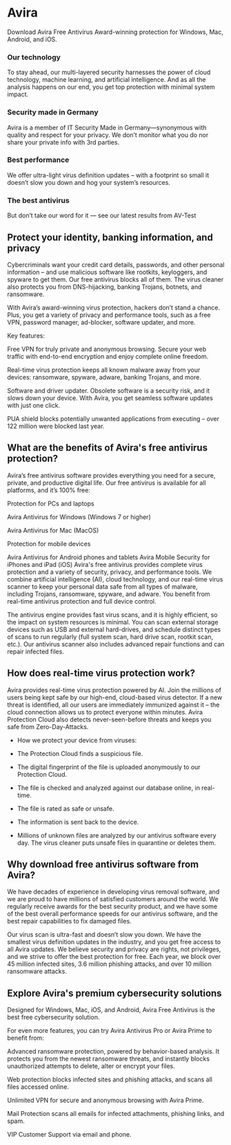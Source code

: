 # Avira
Download Avira Free Antivirus
Award-winning protection for Windows, Mac, Android, and iOS.

### Our technology
To stay ahead, our multi-layered security harnesses the power of cloud technology, machine learning, and artificial intelligence. 
And as all the analysis happens on our end, you get top protection with minimal system impact.

### Security made in Germany
Avira is a member of IT Security Made in Germany—synonymous with quality and respect for your privacy. We don’t monitor what you do
nor share your private info with 3rd parties.

### Best performance
We offer ultra-light virus definition updates – with a footprint so small it doesn’t slow you down and hog your system’s resources.

### The best antivirus
But don’t take our word for it — see our latest results from AV-Test


## Protect your identity, banking information, and privacy
​Cybercriminals want your credit card details, passwords, and other personal information – and use malicious software like rootkits, keyloggers, and spyware to get them. Our free antivirus blocks all of them. The virus cleaner also protects you from DNS-hijacking, banking Trojans, botnets, and ransomware.

With Avira’s award-winning virus protection, hackers don’t stand a chance. Plus, you get a variety of privacy and performance tools, such as a free VPN, password manager, ad-blocker, software updater, and more.

Key features:

Free VPN for truly private and anonymous browsing. Secure your web traffic with end-to-end encryption and enjoy complete online freedom. 

Real-time virus protection keeps all known malware away from your devices: ransomware, spyware, adware, banking Trojans, and more. 

Software and driver updater. Obsolete software is a security risk, and it slows down your device. With Avira, you get seamless software updates with just one click. 

PUA shield blocks potentially unwanted applications from executing – over 122 million were blocked last year. 

## What are the benefits of Avira's free antivirus protection?
Avira’s free antivirus software provides everything you need for a secure, private, and productive digital life. Our free antivirus is available for all platforms, and it’s 100% free: 

Protection for PCs and laptops

Avira Antivirus for Windows (Windows 7 or higher)

Avira Antivirus for Mac (MacOS)

Protection for mobile devices

Avira Antivirus for Android phones and tablets 
Avira Mobile Security for iPhones and iPad (iOS)
Avira's free antivirus provides complete virus protection and a variety of security, privacy, and performance tools. We combine artificial intelligence (AI), cloud technology, and our real-time virus scanner to keep your personal data safe from all types of malware, including Trojans, ransomware, spyware, and adware. You benefit from real-time antivirus protection and full device control.

The antivirus engine provides fast virus scans, and it is highly efficient, so the impact on system resources is minimal. You can scan external storage devices such as USB and external hard-drives, and schedule distinct types of scans to run regularly (full system scan, hard drive scan, rootkit scan, etc.). Our antivirus scanner also includes advanced repair functions and can repair infected files.

## How does real-time virus protection work?
Avira provides real-time virus protection powered by AI. Join the millions of users being kept safe by our high-end, cloud-based virus detector. If a new threat is identified, all our users are immediately immunized against it – the cloud connection allows us to protect everyone within minutes. Avira Protection Cloud also detects never-seen-before threats and keeps you safe from Zero-Day-Attacks. 

* How we protect your device from viruses: 

* The Protection Cloud finds a suspicious file. 

* The digital fingerprint of the file is uploaded anonymously to our Protection Cloud. 

* The file is checked and analyzed against our database online, in real-time. 

* The file is rated as safe or unsafe. 

* The information is sent back to the device. 

* Millions of unknown files are analyzed by our antivirus software every day. The virus cleaner puts unsafe files in quarantine or deletes them. 

## Why download free antivirus software from Avira?
We have decades of experience in developing virus removal software, and we are proud to have millions of satisfied customers around the world. We regularly receive awards for the best security product, and we have some of the best overall performance speeds for our antivirus software, and the best repair capabilities to fix damaged files. 

Our virus scan is ultra-fast and doesn’t slow you down. We have the smallest virus definition updates in the industry, and you get free access to all Avira updates. We believe security and privacy are rights, not privileges, and we strive to offer the best protection for free. Each year, we block over 45 million infected sites, 3.6 million phishing attacks, and over 10 million ransomware attacks.

## Explore Avira's premium cybersecurity solutions
Designed for Windows, Mac, iOS, and Android, Avira Free Antivirus is the best free cybersecurity solution.

For even more features, you can try Avira Antivirus Pro or Avira Prime to benefit from: 

Advanced ransomware protection, powered by behavior-based analysis. It protects you from the newest ransomware threats, and instantly blocks unauthorized attempts to delete, alter or encrypt your files. 

Web protection blocks infected sites and phishing attacks, and scans all files accessed online.

Unlimited VPN for secure and anonymous browsing with Avira Prime.

Mail Protection scans all emails for infected attachments, phishing links, and spam.

VIP Customer Support via email and phone.
